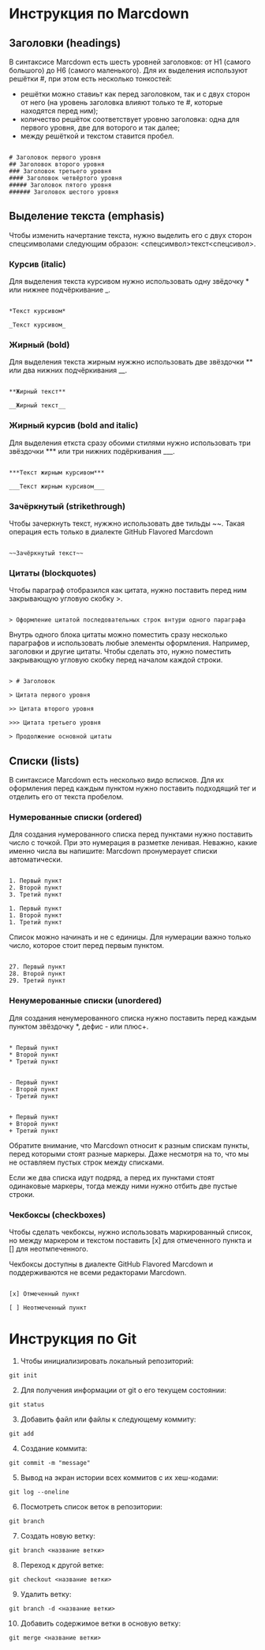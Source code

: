 # Инструкция по Marcdown

## Заголовки (headings)

В синтаксисе Marcdown есть шесть уровней заголовков: от H1 (самого большого) до H6 (самого маленького). Для их выделения используют решётки #, при этом есть несколько тонкостей:

* решётки можно ставиьт как перед заголовком, так и с двух сторон от него (на уровень заголовка влияют только те #, которые находятся перед ним);
* количество решёток соответствует уровню заголовка: одна для первого уровня, две для воторого и так далее;
* между решёткой и текстом ставится пробел.

```

# Заголовок первого уровня
## Заголовок второго уровня
### Заголовок третьего уровня
#### Заголовок четвёртого уровня
##### Заголовок пятого уровня
###### Заголовок шестого уровня

```

## Выделение текста (emphasis)

Чтобы изменить начертание текста, нужно выделить его с двух сторон спецсимволами следующим образон: <спецсимвол>текст<спецсивол>.

### Курсив (italic)

Для выделения текста курсивом нужно использовать одну звёдочку * или нижнее подчёркивание _.

```

*Текст курсивом*

_Текст курсивом_

```

### Жирный (bold)

Для выделения текста жирным нужжно использовать две звёздочки ** или два нижних подчёркивания __.

```

**Жирный текст**

__Жирный текст__

```

### Жирный курсив (bold and italic)

Для выделения еткста сразу обоими стилями нужно использовать три звёздочки *** или три нижних подёркивания ___.

```

***Текст жирным курсивом***

___Текст жирным курсивом___

```

### Зачёркнутый (strikethrough)

Чтобы зачеркнуть текст, нужжно использовать две тильды ~~. Такая операция есть только в диалекте GitHub Flavored Marcdown

```

~~Зачёркнутый текст~~

```

### Цитаты (blockquotes)

Чтобы параграф отобразился как цитата, нужно поставить перед ним закрывающую угловую скобку >.

```

> Оформление цитатой последовательных строк внтури одного параграфа

```

Внутрь одного блока цитаты можно поместить сразу несколько параграфов и использовать любые элементы оформления. Например, заголовки и другие цитаты. Чтобы сделать это, нужно поместить закрывающую угловую скобку перед началом каждой строки.

```

> # Заголовок

> Цитата первого уровня

>> Цитата второго уровня

>>> Цитата третьего уровня

> Продолжение основной цитаты

```

## Списки (lists)

В синтаксисе Marcdown есть несколько видо всписков. Для их оформления перед каждым пунктом нужно поставить подходящий тег и отделить его от текста пробелом.

### Нумерованные списки (ordered)

Для создания нумерованного списка перед пунктами нужно поставить число с точкой. При это нумерация в разметке ленивая. Неважно, какие именно числа вы напишите: Marcdown пронумераует списки автоматически.

```

1. Первый пункт
2. Второй пункт
3. Третий пункт

1. Первый пункт
1. Второй пункт
1. Третий пункт

```

Список можно начинать и не с единицы. Для нумерации важно только число, которое стоит перед первым пунктом.

```

27. Первый пункт
28. Второй пункт
29. Третий пункт

```

### Ненумерованные списки (unordered)

Для создания ненумерованного списка нужно поставить перед каждым пунктом звёздочку *, дефис - или плюс+.

```

* Первый пункт
* Второй пункт
* Третий пункт


- Первый пункт
- Второй пункт
- Третий пункт


+ Первый пункт
+ Второй пункт
+ Третий пункт

```

Обратите внимание, что Marcdown относит к разным спискам пункты, перед которыми стоят разные маркеры. Даже несмотря на то, что мы не оставляем пустых строк между списками.

Если же два списка идут подряд, а перед их пунктами стоят одинаковые маркеры, тогда между ними нужно отбить две пустые строки.

### Чекбоксы (checkboxes)

Чтобы сделать чекбоксы, нужно использовать маркированный список, но между маркером и текстом поставить [x] для отмеченного пункта и [] для неотмпеченного.

Чекбоксы доступны в диалекте GitHub Flavored Marcdown и поддерживаются не всеми редакторами Marcdown.

```

[x] Отмеченный пункт

[ ] Неотмеченный пункт

```

# Инструкция по Git

1. Чтобы инициализировать локальный репозиторий:

```ch
git init
```
2. Для получения информации от git о его текущем состоянии:

```ch
git status
```
3. Добавить файл или файлы к следующему коммиту:

```ch
git add
```
4. Создание коммита:

```ch
git commit -m "message"
```
5. Вывод на экран истории всех коммитов с их хеш-кодами:

```ch
git log --oneline
```
6. Посмотреть список веток в репозитории:

```ch
git branch
```
7. Создать новую ветку:

```ch
git branch <название ветки>
```
8. Переход к другой ветке:

```ch
git checkout <название ветки>
```
9. Удалить ветку:

```ch
git branch -d <название ветки>
```
10. Добавить содержимое ветки в основую ветку:

```ch
git merge <название ветки>
```
